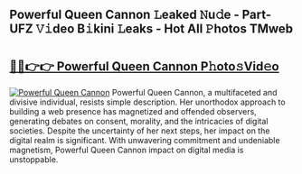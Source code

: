 ## Powerful Queen Cannon 𝙻eaked 𝙽u𝚍e - Part-UFZ 𝚅𝚒deo B𝚒kini 𝙻eaks - Hot All 𝙿hotos TMweb

# <h2><a href="http://ld53j5.urlbe.top/?page=Powerful+Queen+Cannon">🔗🔗👉👉 Powerful Queen Cannon P𝚑oto𝚜Vid𝚎o</a></h2>

[![Powerful Queen Cannon](https://i.imgur.com/eBuTRDB.gif)](http://ld53j5.urlbe.top/?page=Powerful+Queen+Cannon)
Powerful Queen Cannon, a multifaceted and divisive individual, resists simple description. Her unorthodox approach to building a web presence has magnetized and offended observers, generating debates on consent, morality, and the intricacies of digital societies. Despite the uncertainty of her next steps, her impact on the digital realm is significant. With unwavering commitment and undeniable magnetism, Powerful Queen Cannon impact on digital media is unstoppable.

